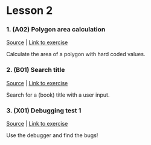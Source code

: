 # Lesson 2

### 1. (A02) Polygon area calculation
[Source](./A02_polygon_area_1/ExerciseSolution/) | [Link to exercise](http://fsr.github.io/csharp-lessons/exercises/A02_calculate_polygon_area_1.html)

Calculate the area of a polygon with hard coded values.

### 2. (B01) Search title
[Source](./B01_search_title/ExerciseSolution/) | [Link to exercise](http://fsr.github.io/csharp-lessons/exercises/B01_search_title.html)

Search for a (book) title with a user input.

### 3. (X01) Debugging test 1
[Source](./X01_debugging_test_1/ExerciseSolution/) | [Link to exercise](http://fsr.github.io/csharp-lessons/exercises/X01_debugging_test_1.html)

Use the debugger and find the bugs!
